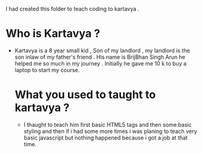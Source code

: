
I had created this folder to teach coding to kartavya .
# Who is Kartavya ?
- Kartavya is a 8 year small kid , Son of my landlord , my landlord is the son inlaw of my father's friend . His name is BrijBhan Singh Arun he helped me so much in my journey . Initially he gave me 10 k to buy a laptop to start my course.

  # What you used to taught to kartavya ?
  -  I thaught to teach him first basic HTML5 tags and then some basic styling and then if i  had some more times i was planing to teach very basic javascript but nothing happened because i got a job at that time.
 
  
